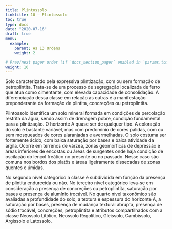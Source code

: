 ```yaml
---
title: Plintossolo
linktitle: 10 – Plintossolo
toc: true
type: docs
date: "2020-07-16"
draft: true
menu:
  example:
    parent: As 13 Ordens
    weight: 2

# Prev/next pager order (if `docs_section_pager` enabled in `params.toml`)
weight: 10
---
```


Solo caracterizado pela expressiva plintização, com ou sem formação de petroplintita. Trata-se de um processo de segregação localizada de ferro que atua como cimentante, com elevada capacidade de consolidação. A diferenciação dessa classe em relação às outras é a manifestação preponderante da formação de plintita, concreções ou petroplintita.

Plintossolo identifica um solo mineral formada em condições de percolação restrita da água, sendo assim de drenagem pobre, condição fundamental para a plintização. O horizonte A quase ser de qualquer tipo. A coloração do solo é bastante variável, mas com predomínio de cores pálidas, com ou sem mosqueados de cores alaranjadas e avermelhadas. O solo costuma ser fortemente ácido, com baixa saturação por bases e baixa atividade da argila. Ocorre em terrenos de várzea, zonas geomórficas de depressão e áreas inferiores de encostas ou áreas de surgentes onde haja condição de oscilação do lençol freático no presente ou no passado. Nesse caso são comuns nos bordos dos platôs e áreas ligeiramente dissecadas de zonas quentes e úmidas.

No segundo nível categórico a classe é subdividida em função da presença de plintita endurecida ou não. No terceiro nível categórico leva-se em consideração a presença de concreções ou petroplintita, saturação por bases e presença de alumínio trocável. No quarto nível taxonômico são avaliadas a profundidade do solo, a textura e espessura do horizonte A, a saturação por bases, presença de mudança textural abrupta, presença de sódio trocável, concreções, petroplintita e atributos compartilhados com a classe Neossolo Litólico, Neossolo Regolítico, Gleissolo, Cambissolo, Argissolo e Latossolo.